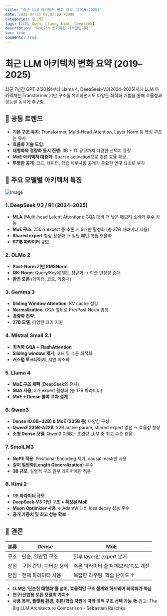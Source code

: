 ```yaml
---
title: "최근 LLM 아키텍처 변화 요약 (2019–2025)"
date: 2025-07-25 08:02:00 +0900
categories: [LLM]
tags: [LLM, Qwen, Llama, Kimi, Deepseek]
description: "Notion 동기화된 게시글입니다."
toc: true
comments: true
---
```


# 최근 LLM 아키텍처 변화 요약 (2019–2025)

최근 7년간 GPT-2(2019)부터 Llama 4, DeepSeek-V3(2024–2025)까지 LLM 아키텍처는 Transformer 기반 구조를 유지하면서도 다양한 최적화 기법을 통해 효율성과 성능을 동시에 추구함.

## 🔑 공통 트렌드

- **기본 구조 유지**: Transformer, Multi-Head Attention, Layer Norm 등 핵심 구조는 유사
- **효율화 기술 도입**:
- **대형화와 경량화 동시 진행**: 3B ~ 1T 규모까지 다양한 선택지 등장
- **MoE 아키텍처 대중화**: Sparse activation으로 추론 효율 확보
- **투명한 공개**: 코드, 데이터, 학습 세부사항 공개가 중요한 연구 요소로 부각
## 📌 주요 모델별 아키텍처 특징

![Image](https://prod-files-secure.s3.us-west-2.amazonaws.com/e6db513d-ec54-40ff-aa74-2487b0bcfe15/ac24fdd3-febf-45c7-8e99-afb6446591d8/image.png?X-Amz-Algorithm=AWS4-HMAC-SHA256&X-Amz-Content-Sha256=UNSIGNED-PAYLOAD&X-Amz-Credential=ASIAZI2LB4665I4NB2US%2F20250727%2Fus-west-2%2Fs3%2Faws4_request&X-Amz-Date=20250727T074705Z&X-Amz-Expires=3600&X-Amz-Security-Token=IQoJb3JpZ2luX2VjEEQaCXVzLXdlc3QtMiJHMEUCIEjO10tBHxz9KEOP75qHTtlrzdLtc0eirUIPOUpADn8QAiEAm6%2ByqdatTBgkOV9uuri42lGINdkCrIBfzHjNrZiJaIgq%2FwMIbRAAGgw2Mzc0MjMxODM4MDUiDKOuPWMrsZ79qkHdNSrcA4pEY6BdZj81fjCb4OxsYMChcf6HRZrM4vqLetbjmH9FuRWk3QgAUTD8UY1AW%2BHF2cYgf6a%2Bs2GVJP%2BDCjTpjsbt6y6ZZXuzu7vf50LcpoI6%2FwXfQhiLWfUwjWGuJ6RYBBAHymqed%2BWYFkt6EskoiGa7NRwU3sFdl2BS2bFNK5ndvI5ZOja402D8tdDfJUv4VYS8Db%2B3DDR81Q3COZKf8iGzYYlDjwJzq2CdIPabJbAhAJQWYmvLi4MfSqeylzKUEMFUzW%2FfKsJ0nQ%2B%2F8wmZAr2CFWXZeGm4bAyZoBAvWSQhupppyA3dI2bKrv7HAaqQgQQxjdezaFZq16egJReBQLCFSBAmqzz8AGCsapRjKuI4JqXeVqH6Hqw0ZkxwJPHApf8sqkjS3nqBM%2F7V0OtSgNZwdF8IacjR%2FUBAHL2XJDzbxxe2IOaidkwIrEYEzxBUMDsvMF0hvpKqVsgcwmvTN5YmRQ%2BL%2BWGUJXbCzS0iqbgd9tQqcbWVOv6svw3uogqUimUhiVSVGo0MgPPm9K9GbO5I8Gf3gTB%2BWgLnNTM6qllu70CUiNFADY5OCiMhcJEiJlxfRXN68Ihqt0zzNCgi1axpsnliLy4ukAvAWYENlPJRSu6evEf%2FbEqnz%2F2yMLu7lsQGOqUBFgnN0Djk93sSCjL%2B1WDAqSVyuP47OWwDJjvbzDS62cKgH3wtaXNI95qXhoaAiV8mhMQ3qhObP%2BZPQ6vaB7a0WY1LfyFSci6N9Uiqhge6CAuo8PTYHWWt8aVyQjrwaceSgJGgHVNQuAG5i0MHh5AbCySxyfsMmdME2nk5tzEUHfFSWnR5%2FptaEGaAcZYGTAFoTZ%2Fq8eP9tAs2S9OQ5MEVz4JwY5QK&X-Amz-Signature=f06ae11609c61736a0a0a7fcfb034490ae7bf3f12649cf80dad3b8365076e576&X-Amz-SignedHeaders=host&x-amz-checksum-mode=ENABLED&x-id=GetObject)

### 1. DeepSeek V3 / R1 (2024–2025)

- **MLA** (Multi-head Latent Attention): GQA 대비 더 낮은 메모리 소비와 우수 성능
- **MoE 구조**: 256개 expert 중 추론 시 9개만 활성화 (총 37B 파라미터 사용)
- **Shared expert** 항상 활성화 → 일반 패턴 학습 효율화
- **671B 파라미터 규모**
### 2. OLMo 2

- **Post-Norm 기반 RMSNorm**
- **QK-Norm**: Query/Key에 별도 정규화 → 학습 안정성 증대
- **완전 오픈** (데이터, 코드, 가중치)
### 3. Gemma 3

- **Sliding Window Attention**: KV cache 절감
- **Normalization**: GQA 앞뒤로 Pre/Post Norm 병행
- **경량화 전략**:
- **27B 모델**, 다양한 크기 지원
### 4. Mistral Small 3.1

- **최적화 GQA + FlashAttention**
- **Sliding window 제거**, 코드 및 추론 최적화
- **커스텀 토크나이저**, 지연 최소화
### 5. Llama 4

- **MoE 구조 채택** (DeepSeek와 유사)
- **GQA 사용**, 2개 expert 활성화 (총 17B 파라미터)
- **MoE + Dense 블록 교차 설계**
### 6. Qwen3

- **Dense (0.6B~32B) & MoE (235B 등)** 다양한 구성
- **Qwen3 235B-A22B**: 22B active param, shared expert 없음 → 효율성 향상
- **소형 Dense 모델**: Qwen3 0.6B는 초경량 LLM 중 최고 수준 효율
### 7. SmolLM3

- **NoPE 적용**: Positional Encoding 제거, causal mask만 사용
- **길이 일반화(Length Generalization)** 우수
- **3B 규모**, 실험적 구조 일부 레이어에만 적용
### 8. Kimi 2

- **1조 파라미터 규모**
- **DeepSeek-V3 기반 구조 + 확장된 MoE**
- **Muon Optimizer 사용** → AdamW 대비 loss decay 성능 우수
- **공개 가중치 및 최고 성능 확보**
## 🧩 결론

| 분류 | Dense | MoE |
| --- | --- | --- |
| 구조 | 단순, 일관된 구조 | 일부 layer만 expert 분기 |
| 장점 | 구현 간단, 디버깅 용이 | 추론 파라미터 줄여 메모리/속도 개선 |
| 단점 | 전체 파라미터 사용 | 복잡한 라우팅, 학습 난이도 ↑ |

- **LLM은 ‘단순한 대형화’를 넘어, 효율적인 구조 설계와 하드웨어 최적화가 핵심**
- **연구/산업용 오픈 모델의 가치↑**
- **사용 목적, 플랫폼 환경, 추론/학습 자원에 따라 최적 구조 선택 가능**
📚 참고: The Big LLM Architecture Comparison - Sebastian Raschka


